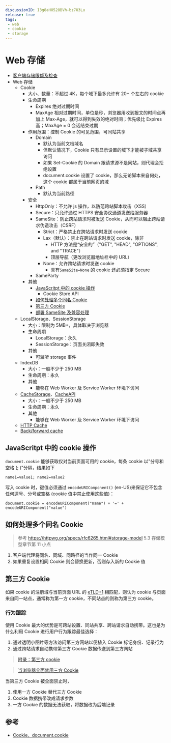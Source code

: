 ```yaml
---
discussionID: I3g8aHO528BVh-bz7U3Lu
release: true
tags:
 - web
 - cookie
 - storage
---
```


# Web 存储

- [客户端存储限额及检查](https://web.dev/storage-for-the-web/#%E5%A4%9A%E5%B0%91)
- Web 存储
  - Cookie
    - 大小、数量：不超过 4K，每个域下最多允许有 20+ 个左右的 cookie
    - 生命周期
      - Expires 绝对过期时间
      - MaxAge 相对过期时间，单位是秒，浏览器用收到报文的时间点再加上 Max-Age，就可以得到失效的绝对时间；优先级比 Expires 高；MaxAge = 0 会话结束过期
    - 作用范围：控制 Cookie 的可见范围，可同站共享
      - Domain
        - 默认为当前文档域名
        - 但默认情况下，Cookie 只有显示设置的域下才能被子域共享访问
        - 如果 Set-Cookie 的 Domain 跟请求源不是同站，则代理会拒绝设置
        - document.cookie 设置了 cookie，那么无论脚本来自何处，这个 cookie 都属于当前网页的域
      - Path
        - 默认为当前路径
    - 安全
      - HttpOnly：不允许 js 操作，以防范跨站脚本攻击（XSS）
      - Secure：只允许通过 HTTPS 安全协议通道发送给服务器
      - SameSite：防止跨站请求时被发送 Cookie，从而可以阻止跨站请求伪造攻击（CSRF）
        - Strict：严格禁止在跨站请求时发送 cookie
        - Lax（默认）：禁止在跨站请求时发送 cookie，除非
          - HTTP 方法是“安全的”（"GET", "HEAD", "OPTIONS", and "TRACE"）
          - 顶层导航（更改浏览器地址栏中的 URL）
        - None：允许跨站请求时发送 cookie
          - 具有`SameSite=None` 的 cookie 还必须指定 Secure
      - SameParty
    - 其他
      - [JavaScritpt 中的 cookie 操作](#javascritpt-中的-cookie-操作)
        - Cookie Store API
      - [如何处理多个同名 Cookie](#如何处理多个同名-cookie)
      - [第三方 Cookie](#第三方-cookie)
      - [部署 SameSite 及兼容处理](https://web.dev/samesite-cookie-recipes/#%E5%A4%84%E7%90%86%E4%B8%8D%E5%85%BC%E5%AE%B9%E7%9A%84%E5%AE%A2%E6%88%B7%E7%AB%AF)
  - LocalStorage、SessionStorage
    - 大小：限制为 5MB+，具体取决于浏览器
    - 生命周期
      - LocalStorage：永久
      - SessionStorage：页面关闭即失效
    - 其他
      - 可监听 storage 事件
  - IndexDB
    - 大小：一般不少于 250 MB
    - 生命周期：永久
    - 其他
      - 能够在 Web Worker 及 Service Worker 环境下访问
  - [CacheStorage](https://developer.mozilla.org/en-US/docs/Web/API/CacheStorage)、[CacheAPI](https://developer.mozilla.org/en-US/docs/Web/API/Cache)
    - 大小：一般不少于 250 MB
    - 生命周期：永久
    - 其他
      - 能够在 Web Worker 及 Service Worker 环境下访问
  - [HTTP Cache](../计算机网络及HTTP/HTTP%20缓存.md)
  - [Back/forward cache](https://web.dev/bfcache/?utm_source=devtools)

## JavaScritpt 中的 cookie 操作

`document.cookie` 能够获取仅对当前页面可用的 cookie，每条 cookie 以"分号和空格 (; )"分隔，结果如下

```
name1=value1; name2=value2
```
写入 cookie 时，键值必须通过 `encodeURIComponent()` (en-US)来保证它不包含任何逗号、分号或空格 (cookie 值中禁止使用这些值)：

```
document.cookie = encodeURIComponent("name") + '=' + encodeURIComponent("value")
```

## 如何处理多个同名 Cookie 

> 参考 https://httpwg.org/specs/rfc6265.html#storage-model 5.3 存储模型章节第 11 小点

1. 客户端代理将同名、同域、同路径的当作同一 Cookie
2. 如果重复设置相同 Cookie 则会替换更新，否则存入新的 Cookie 值

## 第三方 Cookie

如果 cookie 的注册域与当前页面 URL 的 [eTLD+1](https://web.dev/same-site-same-origin/) 相匹配，则认为 cookie 与页面来自同一站点，通常称为第一方 cookie，不同站点的则称为第三方 cookie。

### 行为跟踪

使用 Cookie 最大的优势是可跨站设置、同站共享、跨站请求自动携带。这也是为什么利用 Cookie 进行用户行为跟踪最佳选择：

1. 通过透明小图片等方法访问第三方网站以便植入 Cookie 标记身份、记录行为
2. 通过跨站请求自动携带第三方 Cookie 数据传送到第三方网站

> [附录：第三方 cookie](https://zh.javascript.info/cookie#fu-lu-di-san-fang-cookie)

> [当浏览器全面禁用三方 Cookie](https://mp.weixin.qq.com/s?__biz=Mzk0MDMwMzQyOA==&mid=2247490361&idx=1&sn=ebc8dcc4d095cc7ba748827dff158f2b&source=41#wechat_redirect)

当第三方 Cookie 被全面禁止时，

1. 使用一方 Cookie 替代三方 Cookie
2. Cookie 数据携带改成请求参数
3. 一方 Cookie 的数据无法获取，将数据改为后端记录

## 参考

- [Cookie，document.cookie](https://zh.javascript.info/cookie)